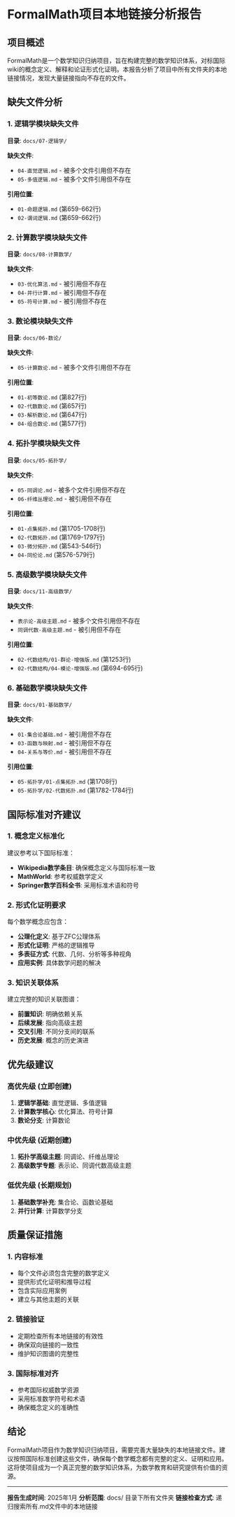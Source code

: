 # FormalMath项目本地链接分析报告

## 项目概述

FormalMath是一个数学知识归纳项目，旨在构建完整的数学知识体系，对标国际wiki的概念定义、解释和论证形式化证明。本报告分析了项目中所有文件夹的本地链接情况，发现大量链接指向不存在的文件。

## 缺失文件分析

### 1. 逻辑学模块缺失文件

**目录**: `docs/07-逻辑学/`

**缺失文件**:

- `04-直觉逻辑.md` - 被多个文件引用但不存在
- `05-多值逻辑.md` - 被多个文件引用但不存在

**引用位置**:

- `01-命题逻辑.md` (第659-662行)
- `02-谓词逻辑.md` (第659-662行)

### 2. 计算数学模块缺失文件

**目录**: `docs/08-计算数学/`

**缺失文件**:

- `03-优化算法.md` - 被引用但不存在
- `04-并行计算.md` - 被引用但不存在
- `05-符号计算.md` - 被引用但不存在

### 3. 数论模块缺失文件

**目录**: `docs/06-数论/`

**缺失文件**:

- `05-计算数论.md` - 被多个文件引用但不存在

**引用位置**:

- `01-初等数论.md` (第827行)
- `02-代数数论.md` (第657行)
- `03-解析数论.md` (第647行)
- `04-组合数论.md` (第577行)

### 4. 拓扑学模块缺失文件

**目录**: `docs/05-拓扑学/`

**缺失文件**:

- `05-同调论.md` - 被多个文件引用但不存在
- `06-纤维丛理论.md` - 被引用但不存在

**引用位置**:

- `01-点集拓扑.md` (第1705-1708行)
- `02-代数拓扑.md` (第1769-1797行)
- `03-微分拓扑.md` (第543-546行)
- `04-同伦论.md` (第576-579行)

### 5. 高级数学模块缺失文件

**目录**: `docs/11-高级数学/`

**缺失文件**:

- `表示论-高级主题.md` - 被多个文件引用但不存在
- `同调代数-高级主题.md` - 被引用但不存在

**引用位置**:

- `02-代数结构/01-群论-增强版.md` (第1253行)
- `02-代数结构/04-模论-增强版.md` (第694-695行)

### 6. 基础数学模块缺失文件

**目录**: `docs/01-基础数学/`

**缺失文件**:

- `01-集合论基础.md` - 被引用但不存在
- `03-函数与映射.md` - 被引用但不存在
- `04-关系与等价.md` - 被引用但不存在

**引用位置**:

- `05-拓扑学/01-点集拓扑.md` (第1708行)
- `05-拓扑学/02-代数拓扑.md` (第1782-1784行)

## 国际标准对齐建议

### 1. 概念定义标准化

建议参考以下国际标准：

- **Wikipedia数学条目**: 确保概念定义与国际标准一致
- **MathWorld**: 参考权威数学定义
- **Springer数学百科全书**: 采用标准术语和符号

### 2. 形式化证明要求

每个数学概念应包含：

- **公理化定义**: 基于ZFC公理体系
- **形式化证明**: 严格的逻辑推导
- **多表征方式**: 代数、几何、分析等多种视角
- **应用实例**: 具体数学问题的解决

### 3. 知识关联体系

建立完整的知识关联图谱：

- **前置知识**: 明确依赖关系
- **后续发展**: 指向高级主题
- **交叉引用**: 不同分支间的联系
- **历史发展**: 概念的历史演进

## 优先级建议

### 高优先级 (立即创建)

1. **逻辑学基础**: 直觉逻辑、多值逻辑
2. **计算数学核心**: 优化算法、符号计算
3. **数论分支**: 计算数论

### 中优先级 (近期创建)

1. **拓扑学高级主题**: 同调论、纤维丛理论
2. **高级数学专题**: 表示论、同调代数高级主题

### 低优先级 (长期规划)

1. **基础数学补充**: 集合论、函数论基础
2. **并行计算**: 计算数学分支

## 质量保证措施

### 1. 内容标准

- 每个文件必须包含完整的数学定义
- 提供形式化证明和推导过程
- 包含实际应用案例
- 建立与其他主题的关联

### 2. 链接验证

- 定期检查所有本地链接的有效性
- 确保双向链接的一致性
- 维护知识图谱的完整性

### 3. 国际标准对齐

- 参考国际权威数学资源
- 采用标准数学符号和术语
- 确保概念定义的准确性

## 结论

FormalMath项目作为数学知识归纳项目，需要完善大量缺失的本地链接文件。建议按照国际标准创建这些文件，确保每个数学概念都有完整的定义、证明和应用。这将使项目成为一个真正完整的数学知识体系，为数学教育和研究提供有价值的资源。

---

**报告生成时间**: 2025年1月
**分析范围**: docs/ 目录下所有文件夹
**链接检查方式**: 递归搜索所有.md文件中的本地链接
